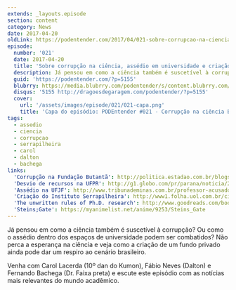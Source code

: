 ```yaml
---
extends: _layouts.episode
section: content
category: News
date: 2017-04-20
oldLink: https://podentender.com/2017/04/021-sobre-corrupcao-na-ciencia-assedio-e-serrapilheira.html
episode:
  number: '021'
  date: 2017-04-20
  title: 'Sobre corrupção na ciência, assédio em universidade e criação do Instituto Serrapilheira'
  description: Já pensou em como a ciência também é suscetível à corrupção? Ou como o assédio dentro dos espaços de universidade podem ser combatidos? Não perca a esperança na ciência e veja como a criação de um fundo privado ainda pode dar um respiro ao cenário brasileiro.
  guid: 'https://podentender.com/?p=5155'
  blubrry: https://media.blubrry.com/podentender/s/content.blubrry.com/podentender/PODEntender_021_NEWS.mp3
  disqus: '5155 http://dragoesdegaragem.com/podentender/?p=5155'
  cover:
    url: '/assets/images/episode/021/021-capa.png'
    title: 'Capa do episódio: PODEntender #021 - Corrupção na ciência Brasileira, Assédio e agressão envolvendo professor da UFJF e Novo Instituto privado para apoio à ciência Brasileira'
tags:
  - assedio
  - ciencia
  - corrupcao
  - serrapilheira
  - carol
  - dalton
  - bachega
links:
  'Corrupção na Fundação Butantã': http://politica.estadao.com.br/blogs/fausto-macedo/empresa-laranja-recebeu-da-fundacao-butanta-fortuna-26-mil-vezes-maior-que-seu-capital-social/
  'Desvio de recursos na UFPR': http://g1.globo.com/pr/parana/noticia/2017/02/pf-cumpre-operacao-contra-desvio-de-recursos-publicos-destinados-ufpr.html
  'Assédio na UFJF': http://www.tribunademinas.com.br/professor-acusado-de-assedio-e-agressao-e-demitido-da-ufjf/
  'Criação do Instituto Serrapilheira': http://www1.folha.uol.com.br/ciencia/2017/03/1868742-joao-moreira-salles-lanca-instituto-privado-de-apoio-a-ciencia.shtml
  'The unwritten rules of Ph.D. research': http://www.goodreads.com/book/show/2221603.The_Unwritten_Rules_of_Ph_D_Research
  'Steins;Gate': https://myanimelist.net/anime/9253/Steins_Gate
---
```


Já pensou em como a ciência também é suscetível à corrupção?
Ou como o assédio dentro dos espaços de universidade podem ser combatidos?
Não perca a esperança na ciência e veja como a criação de um fundo privado ainda pode dar um
respiro ao cenário brasileiro.

Venha com Carol Lacerda (10º dan do Kumon), Fábio Neves (Dalton) e Fernando Bachega (Dr. Faixa preta)
e escute este episódio com as notícias mais relevantes do mundo acadêmico. 
